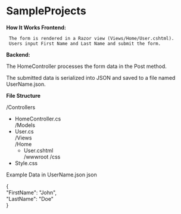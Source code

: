 # SampleProjects

**How It Works
Frontend:**
     
     The form is rendered in a Razor view (Views/Home/User.cshtml).
     Users input First Name and Last Name and submit the form.

**Backend:**

  The HomeController processes the form data in the Post method.
  
  The submitted data is serialized into JSON and saved to a file named UserName.json.

**File Structure**

/Controllers  
  - HomeController.cs  
/Models  
  - User.cs  
/Views  
  /Home  
    - User.cshtml  
/wwwroot
  /css  
  - Style.css  

Example Data in UserName.json
json

{  
  "FirstName": "John",  
  "LastName": "Doe"  
}  

